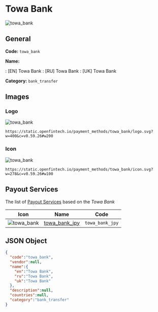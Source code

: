 
# Towa Bank 
![towa_bank](https://static.openfintech.io/payment_methods/towa_bank/logo.svg?w=400&c=v0.59.26#w200)  

## General 
**Code:** `towa_bank` 
 
**Name:** 
 
:	[EN] Towa Bank 
:	[RU] Towa Bank 
:	[UK] Towa Bank 
 
**Category:** `bank_transfer` 
 

## Images 

### Logo 
![towa_bank](https://static.openfintech.io/payment_methods/towa_bank/logo.svg?w=400&c=v0.59.26#w200)  

```
https://static.openfintech.io/payment_methods/towa_bank/logo.svg?w=400&c=v0.59.26#w200
```  

### Icon 
![towa_bank](https://static.openfintech.io/payment_methods/towa_bank/icon.svg?w=278&c=v0.59.26#w100)  

```
https://static.openfintech.io/payment_methods/towa_bank/icon.svg?w=278&c=v0.59.26#w100
```  

## Payout Services 
 
The list of [Payout Services](/payout-services/) based on the _Towa Bank_ 

|Icon|Name|Code| 
|:---:|:---:|:---:| 
|![towa_bank](https://static.openfintech.io/payout_methods/towa_bank/icon.svg?w=278&c=v0.59.26#w40) |[towa_bank_jpy](/payout-services/towa_bank_jpy/)|`towa_bank_jpy`| 
 

## JSON Object 

```json
{
  "code":"towa_bank",
  "vendor":null,
  "name":{
    "en":"Towa Bank",
    "ru":"Towa Bank",
    "uk":"Towa Bank"
  },
  "description":null,
  "countries":null,
  "category":"bank_transfer"
}
```  
